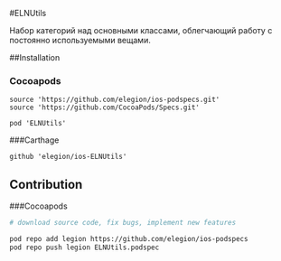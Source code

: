 #ELNUtils

Набор категорий над основными классами, облегчающий работу с постоянно используемыми вещами.

##Installation

### Cocoapods

```
source 'https://github.com/elegion/ios-podspecs.git'
source 'https://github.com/CocoaPods/Specs.git'

pod 'ELNUtils'
```
###Carthage

```
github 'elegion/ios-ELNUtils'
```

## Contribution

###Cocoapods

```sh
# download source code, fix bugs, implement new features

pod repo add legion https://github.com/elegion/ios-podspecs
pod repo push legion ELNUtils.podspec
```

